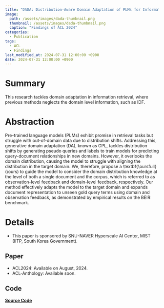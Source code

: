 ```yaml
---
title: "DADA: Distribution-Aware Domain Adaptation of PLMs for Information Retrieval"
image: 
  path: /assets/images/dada-thumbnail.png
  thumbnail: /assets/images/dada-thumbnail.png
  caption: "Findings of ACL 2024"
categories: 
  - Publication
tags:
  - ACL
  - Findings
last_modified_at: 2024-07-31 12:00:00 +0900
date: 2024-07-31 12:00:00 +0900
---
```


# Summary
This research tackles domain adaptation in information retrieval, where previous methods neglects the domain level information, such as IDF.


# Abstraction
Pre-trained language models (PLMs) exhibit promise in retrieval tasks but struggle with out-of-domain data due to distribution shifts. Addressing this, generative domain adaptation (DA), known as GPL, tackles distribution shifts by generating pseudo queries and labels to train models for predicting query-document relationships in new domains. However, it overlooks the domain distribution, causing the model to struggle with aligning the distribution in the target domain. We, therefore, propose a \textbf{\oursfull} (\ours) to guide the model to consider the domain distribution knowledge at the level of both a single document and the corpus, which is referred to as observation-level feedback and domain-level feedback, respectively. Our method effectively adapts the model to the target domain and expands document representation to unseen gold query terms using domain and observation feedback, as demonstrated by empirical results on the BEIR benchmark.

# Details
* This paper is sponsored by SNU-NAVER Hyperscale AI Center, MIST (IITP, South Korea Government).

## Paper
* ACL2024: Available on August, 2024.
* ACL-Anthology: Available soon.

## Code
[**Source Code**](https://github.com/ldilab/DADA)
